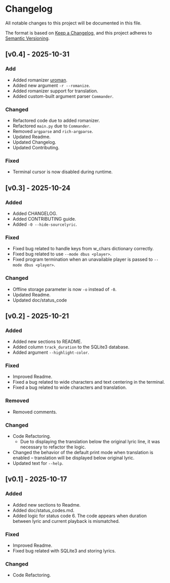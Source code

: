 # Changelog

All notable changes to this project will be documented in this file.

The format is based on [Keep a Changelog](https://keepachangelog.com/en/1.1.0/),
and this project adheres to [Semantic Versioning](https://semver.org/spec/v2.0.0.html).

## [v0.4] - 2025-10-31

### Add

- Added romanizer [uroman](https://pypi.org/project/uroman).
- Added new argument `-r --romanize`.
- Added romanizer support for translation.
- Added custom-built argument parser `Commander`.

### Changed

- Refactored code due to added romanizer.
- Refactored `main.py` due to `Commander`.
- Removed `argparse` and `rich-argparse`.
- Updated Readme.
- Updated Changelog.
- Updated Contributing.


### Fixed
- Terminal cursor is now disabled during runtime.

## [v0.3] - 2025-10-24

### Added

 - Added CHANGELOG.
   <!-- 5e0f5e86f97728b2f0ed8b649fcf413cb0fe21e5, 264379bd7dac5a9eeb128bae9142934320c1600f -->
 - Added CONTRIBUTING guide.
   <!-- 017161360d9fba626ea35bba79eb82d9c53b2bef, 35b08f9239e96a5cfca24c7aae943dafd5a18e08 -->
 - Added `-0 --hide-sourcelyric`.
<!-- c80c0c90a25ba7abc73d9368a18e27c25f6668bf, c9ce720d0fe88223e8ce7d4870b8d8216ac40b0d, 11aa67eca59bdc81a6ac587cc1de82995026039e -->
### Fixed
 - Fixed bug related to handle keys from w_chars dictionary correctly.  
   <!-- b41c2f2690297a18786a1a09d951b12759bdbebf  --> 
 - Fixed bug related to use `--mode dbus <player>`.
   <!-- 27dd914f9ca3db0634518e707e588740388ed994 -->
 - Fixed program termination when an unavailable player is passed to `--mode dbus <player>`.
   <!-- 8b8c83df5012bbf6b6e4e9b0ffcaa23c2e26b8a5 -->

### Changed
 - Offline storage parameter is now `-o` instead of `-0`.
   <!-- 11aa67eca59bdc81a6ac587cc1de82995026039e -->
  - Updated Readme.
    <!-- 9a2706ff1c2374ab8f2f682bdcbdd275b2971f5f, 20a34638a7a6211d86f9ee5401b005736b47d743, 543331cdfbad8395d74fcd022f83a156adb194ca -->
  - Updated doc/status_code
    <!-- 8ea46f5e39e07fe7f45cac6e1344e9af9b237174 -->

## [v0.2] - 2025-10-21

### Added

- Added new sections to README.
- Added column `track_duration` to the SQLite3 database.
- Added argument `--highlight-color`.

### Fixed
 - Improved Readme.
 - Fixed a bug related to wide characters and text centering in the terminal.
 - Fixed a bug related to wide characters and translation.


### Removed

 - Removed comments.

### Changed

- Code Refactoring.
  - Due to displaying the translation below the original lyric line, it was necessary to refactor the logic.
- Changed the behavior of the default print mode when translation is enabled – translation will be displayed below original lyric.
- Updated text for `--help`.


## [v0.1] - 2025-10-17

### Added

- Added new sections to Readme.
- Added doc/status_codes.md.
- Added logic for status code 6. The code appears when duration between lyric and current playback is mismatched.


### Fixed
 - Improved Readme.
 - Fixed bug related with SQLite3 and storing lyrics.


### Changed

- Code Refactoring.


